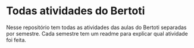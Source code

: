 # Todas atividades do Bertoti

Nesse repositório tem todas as atividades das aulas do Bertoti separadas por semestre.
Cada semestre tem um readme para explicar qual atividade foi feita.
